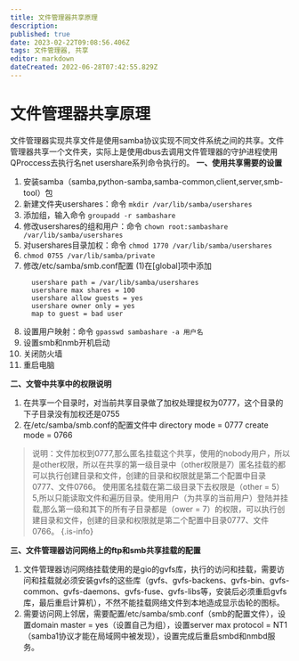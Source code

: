 ```yaml
---
title: 文件管理器共享原理
description: 
published: true
date: 2023-02-22T09:08:56.406Z
tags: 文件管理器, 共享
editor: markdown
dateCreated: 2022-06-28T07:42:55.829Z
---
```


# 文件管理器共享原理
文件管理器实现共享文件是使用samba协议实现不同文件系统之间的共享。文件管理器共享一个文件夹，实际上是使用dbus去调用文件管理器的守护进程使用QProccess去执行名net usershare系列命令执行的。
**一、使用共享需要的设置**
1. 安装samba（samba,python-samba,samba-common,client,server,smb-tool）包
1. 新建文件夹usershares：命令 `mkdir /var/lib/samba/usershares`
1. 添加组，输入命令 `groupadd -r sambashare`
1. 修改usershares的组和用户：命令 `chown root:sambashare /var/lib/samba/usershares`
1. 对usershares目录加权：命令 `chmod 1770 /var/lib/samba/usershares`
1. `chmod 0755 /var/lib/samba/private`
1. 修改/etc/samba/smb.conf配置
     (1)在[global]项中添加
     ```linux
       usershare path = /var/lib/samba/usershares
       usershare max shares = 100
       usershare allow guests = yes
       usershare owner only = yes
       map to guest = bad user
      ```
1. 设置用户映射：命令 `gpasswd sambashare -a 用户名`
1. 设置smb和nmb开机启动
1. 关闭防火墙
1. 重启电脑

**二、文管中共享中的权限说明**
1. 在共享一个目录时，对当前共享目录做了加权处理提权为0777，这个目录的下子目录没有加权还是0755
1. 在/etc/samba/smb.conf的配置文件中
     directory mode = 0777
     create mode = 0766
> 说明：文件加权到0777,那么匿名挂载这个共享，使用的nobody用户，所以是other权限，所以在共享的第一级目录中（other权限是7）匿名挂载的都可以执行创建目录和文件，创建的目录和权限就是第二个配置中目录0777、文件0766。
使用匿名挂载在第二级目录下去权限是（other = 5）5,所以只能读取文件和遍历目录。使用用户（为共享的当前用户）登陆并挂载,那么第一级和其下的所有子目录都是（ower = 7）的权限，可以执行创建目录和文件，创建的目录和权限就是第二个配置中目录0777、文件0766。
{.is-info}

**三、文件管理器访问网络上的ftp和smb共享挂载的配置**
1. 文件管理器访问网络挂载使用的是gio的gvfs库，执行的访问和挂载，需要访问和挂载就必须安装gvfs的这些库（gvfs、gvfs-backens、gvfs-bin、gvfs-common、gvfs-daemons、gvfs-fuse、gvfs-libs等，安装后必须重启gvfs库，最后重启计算机），不然不能挂载网络文件到本地造成显示齿轮的图标。
1. 需要访问网上邻居，需要配置/etc/samba/smb.conf（smb的配置文件），设置domain master = yes（设置自己为组），设置server max protocol = NT1（samba1协议才能在局域网中被发现），设置完成后重启smbd和nmbd服务。